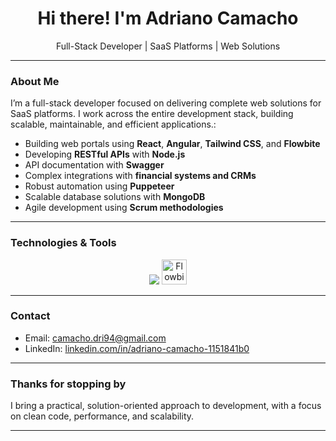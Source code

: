 <h1 align="center">Hi there! I'm Adriano Camacho </h1>
<p align="center">Full-Stack Developer | SaaS Platforms | Web Solutions </p>

---

### About Me

I’m a full-stack developer focused on delivering complete web solutions for SaaS platforms. I work across the entire development stack, building scalable, maintainable, and efficient applications.:

- Building web portals using **React**, **Angular**, **Tailwind CSS**, and **Flowbite**
- Developing **RESTful APIs** with **Node.js**
- API documentation with **Swagger**
- Complex integrations with **financial systems and CRMs**
- Robust automation using **Puppeteer**
- Scalable database solutions with **MongoDB**
- Agile development using **Scrum methodologies**

---

### Technologies & Tools

<p align="center">
  <img src="https://skillicons.dev/icons?i=js,ts,nodejs,react,angular,html,css,tailwind,mongodb,github,vite" />
  <img src="https://flowbite.com/docs/images/logo.svg" alt="Flowbite" width="40" />
</p>

---


### Contact

- Email: [camacho.dri94@gmail.com](mailto:camacho.dri94@gmail.com)  
- LinkedIn: [linkedin.com/in/adriano-camacho-1151841b0](https://www.linkedin.com/in/adriano-camacho-1151841b0/)

---

### Thanks for stopping by

I bring a practical, solution-oriented approach to development, with a focus on clean code, performance, and scalability.

---
